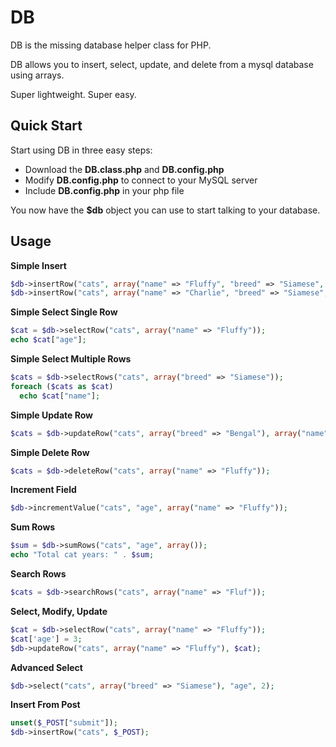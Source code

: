 DB
====

DB is the missing database helper class for PHP.

DB allows you to insert, select, update, and delete from a mysql database using arrays.

Super lightweight. Super easy.

Quick Start
-----------
Start using DB in three easy steps:

* Download the __DB.class.php__ and __DB.config.php__
* Modify __DB.config.php__ to connect to your MySQL server
* Include __DB.config.php__ in your php file

You now have the __$db__ object you can use to start talking to your database.

Usage
-----------

__Simple Insert__
```php
$db->insertRow("cats", array("name" => "Fluffy", "breed" => "Siamese", "age" => 2));
$db->insertRow("cats", array("name" => "Charlie", "breed" => "Siamese", "age" => 3));
```

__Simple Select Single Row__
```php
$cat = $db->selectRow("cats", array("name" => "Fluffy"));
echo $cat["age"];
```

__Simple Select Multiple Rows__
```php
$cats = $db->selectRows("cats", array("breed" => "Siamese"));
foreach ($cats as $cat)
  echo $cat["name"];
```

__Simple Update Row__
```php
$cats = $db->updateRow("cats", array("breed" => "Bengal"), array("name" => "Fluffy"));
```

__Simple Delete Row__
```php
$cats = $db->deleteRow("cats", array("name" => "Fluffy"));
```

__Increment Field__
```php
$db->incrementValue("cats", "age", array("name" => "Fluffy"));
```

__Sum Rows__
```php
$sum = $db->sumRows("cats", "age", array());
echo "Total cat years: " . $sum;
```

__Search Rows__
```php
$cats = $db->searchRows("cats", array("name" => "Fluf"));
```

__Select, Modify, Update__
```php
$cat = $db->selectRow("cats", array("name" => "Fluffy"));
$cat['age'] = 3;
$db->updateRow("cats", array("name" => "Fluffy"), $cat);
```

__Advanced Select__
```php
$db->select("cats", array("breed" => "Siamese"), "age", 2);
```

__Insert From Post__
```php
unset($_POST["submit"]);
$db->insertRow("cats", $_POST);
```
